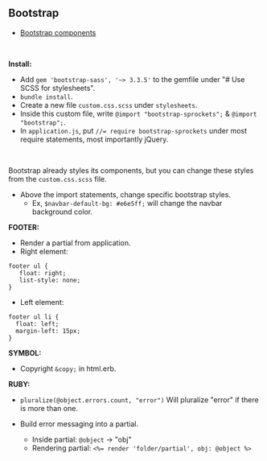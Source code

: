 ## Bootstrap

- [Bootstrap components](https://getbootstrap.com/docs/3.3/components/)

<br>

**Install:**

- Add `gem 'bootstrap-sass', '~> 3.3.5'` to the gemfile under "# Use SCSS for stylesheets".
- `bundle install`.
- Create a new file `custom.css.scss` under `stylesheets`.
- Inside this custom file, write `@import "bootstrap-sprockets";` & `@import "bootstrap";`.
- In `application.js`, put `//= require bootstrap-sprockets` under most require statements, most importantly jQuery.

<br>

Bootstrap already styles its components, but you can change these styles from the `custom.css.scss` file.

- Above the import statements, change specific bootstrap styles.
     - Ex, `$navbar-default-bg: #e6e5ff;` will change the navbar background color.

**FOOTER:**
- Render a partial from application.
- Right element:
```
footer ul {
   float: right;
   list-style: none;
}
```

- Left element:
```
footer ul li {
  float: left;
  margin-left: 15px;
}
```

**SYMBOL:**
- Copyright `&copy;` in html.erb.

**RUBY:**
- `pluralize(@object.errors.count, "error")` Will pluralize "error" if there is more than one.

- Build error messaging into a partial.
    - Inside partial: `@object` -> "obj"
    - Rendering partial: `<%= render 'folder/partial', obj: @object %>`

